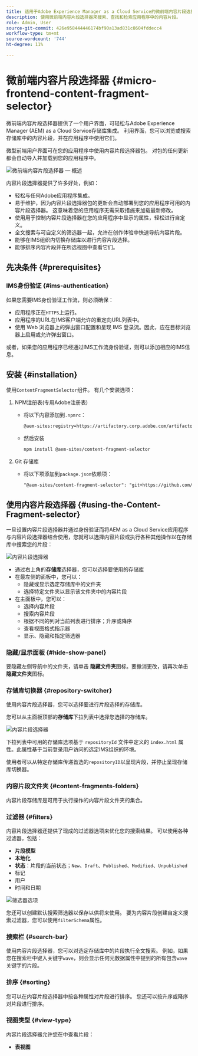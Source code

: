 ```yaml
---
title: 适用于Adobe Experience Manager as a Cloud Service的微前端内容片段选择器
description: 使用微前端内容片段选择器来搜索、查找和检索应用程序中的内容片段。
role: Admin, User
source-git-commit: 426e958444446174bf90a13ad831c8604fddecc4
workflow-type: tm+mt
source-wordcount: '744'
ht-degree: 11%

---
```



# 微前端内容片段选择器 {#micro-frontend-content-fragment-selector}

微前端内容片段选择器提供了一个用户界面，可轻松与Adobe Experience Manager (AEM) as a Cloud Service存储库集成。 利用界面，您可以浏览或搜索存储库中的内容片段，并在应用程序中使用它们。

微型前端用户界面可在您的应用程序中使用内容片段选择器包。 对包的任何更新都会自动导入并加载到您的应用程序中。

![微前端内容片段选择器 — 概述](/help/headless/assets/content-fragment-selector-overview.png)

内容片段选择器提供了许多好处，例如：

* 轻松与任何Adobe应用程序集成。
* 易于维护，因为内容片段选择器包的更新会自动部署到您的应用程序可用的内容片段选择器。 这意味着您的应用程序无需采取措施来加载最新修改。
* 使用用于控制内容片段选择器在您的应用程序中显示的属性，轻松进行自定义。
* 全文搜索与可自定义的筛选器一起，允许在创作体验中快速导航内容片段。
* 能够在IMS组织内切换存储库以进行内容片段选择。
* 能够排序内容片段并在所选视图中查看它们。

## 先决条件 {#prerequisites}

### IMS身份验证 {#ims-authentication}

如果您需要IMS身份验证工作流，则必须确保：

* 应用程序正在`HTTPS`上运行。
* 应用程序的URL在IMS客户端允许的重定向URL列表中。
* 使用 Web 浏览器上的弹出窗口配置和呈现 IMS 登录流。因此，应在目标浏览器上启用或允许弹出窗口。

或者，如果您的应用程序已经通过IMS工作流身份验证，则可以添加相应的IMS信息。

## 安装 {#installation}

使用`ContentFragmentSelector`组件。 有几个安装选项：

1. NPM注册表(专用Adobe注册表)

   * 将以下内容添加到`.npmrc`：

     ```html
     @aem-sites:registry=https://artifactory.corp.adobe.com/artifactory/api/npm/npm-aem-sites-release/
     ```

   * 然后安装

     ```html
     npm install @aem-sites/content-fragment-selector
     ```

1. Git 存储库

   * 将以下项添加到`package.json`依赖项：

     ```html
     "@aem-sites/content-fragment-selector": "git+https://github.com/adobe/<your-private-repo-url>.git#version"
     ```

## 使用内容片段选择器 {#using-the-Content-Fragment-selector}

一旦设置内容片段选择器并通过身份验证而将AEM as a Cloud Service应用程序与内容片段选择器结合使用，您就可以选择内容片段或执行各种其他操作以在存储库中搜索您的片段：

![内容片段选择器](/help/headless/assets/content-fragment-selector-using.png)

* 通过右上角的&#x200B;**存储库**&#x200B;选择器，您可以选择要使用的存储库
* 在最左侧的面板中，您可以：
   * 隐藏或显示选定存储库中的文件夹
   * 选择特定文件夹以显示该文件夹中的内容片段
* 在主面板中，您可以：
   * 选择内容片段
   * 搜索内容片段
   * 根据不同的列对当前列表进行排序；升序或降序
   * 查看视图格式指示器
   * 显示、隐藏和指定筛选器

### 隐藏/显示面板 {#hide-show-panel}

要隐藏左侧导航中的文件夹，请单击 **隐藏文件夹**&#x200B;图标。要撤消更改，请再次单击 **隐藏文件夹**&#x200B;图标。

### 存储库切换器 {#repository-switcher}

使用内容片段选择器，您可以选择要进行片段选择的存储库。

您可以从主面板顶部的&#x200B;**存储库**&#x200B;下拉列表中选择您选择的存储库。

![内容片段选择器](/help/headless/assets/content-fragment-repository-selector.png)

下拉列表中可用的存储库选项基于 `repositoryId` 文件中定义的 `index.html` 属性。此属性基于当前登录用户访问的选定IMS组织的环境。

使用者可以从特定存储库传递首选的`repositoryID`以呈现片段，并停止呈现存储库切换器。

### 内容片段文件夹 {#content-fragments-folders}

内容片段存储库是可用于执行操作的内容片段文件夹的集合。

### 过滤器 {#filters}

内容片段选择器还提供了现成的过滤器选项来优化您的搜索结果。 可以使用各种过滤器，包括：

* **片段模型**
* **本地化**
* **状态**：片段的当前状态；`New`、`Draft`、`Published`、`Modified`、`Unpublished`
* 标记
* 用户
* 时间和日期

![筛选器选项](/help/headless/assets/content-selector-filters.png)

您还可以创建默认搜索筛选器以保存以供将来使用。 要为内容片段创建自定义搜索过滤器，您可以使用`filterSchema`属性。

### 搜索栏 {#search-bar}

使用内容片段选择器，您可以对选定存储库中的片段执行全文搜索。 例如，如果您在搜索栏中键入关键字`wave`，则会显示任何元数据属性中提到的所有包含`wave`关键字的片段。

### 排序 {#sorting}

您可以在内容片段选择器中按各种属性对片段进行排序。 您还可以按升序或降序对片段进行排序。

### 视图类型 {#view-type}

内容片段选择器允许您在中查看片段：

* **表视图**
